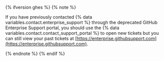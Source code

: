 {% ifversion ghes %}
{% note %}

If you have previously contacted {% data variables.contact.enterprise_support %} through the deprecated GitHub Enterprise Support portal, you should use the {% data variables.contact.contact_support_portal %} to open new tickets but you can still view your past tickets at [https://enterprise.githubsupport.com](https://enterprise.githubsupport.com).

{% endnote %}
{% endif %}
